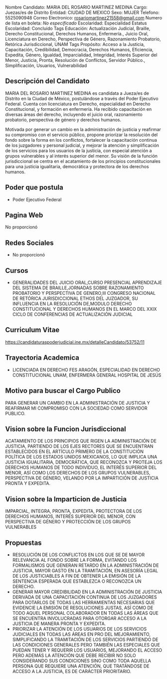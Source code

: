 Nombre Candidato: MARIA DEL ROSARIO MARTINEZ MEDINA
Cargo: Juezas/es de Distrito
Entidad: CIUDAD DE MEXICO
Sexo: MUJER
Telefono: 5525090948
Correo Electronico: rosariomartinez21558@gmail.com
Numero de lista en boleta: *No especificado*
Escolaridad: Especialidad
Estatus Escolaridad: Concluido
Tags Educación: Actualización Judicial, Braille, Derecho Constitucional, Derechos Humanos, Enfermería., Juicio Oral, Licenciatura en Derecho, Perspectiva de Género, Razonamiento Probatorio, Retórica Jurisdiccional, UNAM
Tags Propósito: Acceso a la Justicia, Capacitación, Credibilidad, Democracia, Derechos Humanos, Eficiencia, Expedita, Género, Igualdad, Imparcialidad, Integridad, Interés Superior del Menor, Justicia, Pronta, Resolución de Conflictos, Servidor Público., Simplificación, Usuarios, Vulnerabilidad


## Descripción del Candidato 

MARIA DEL ROSARIO MARTINEZ MEDINA es candidata a Jueza/es de Distrito en la Ciudad de México, postulándose a través del Poder Ejecutivo Federal. Cuenta con licenciatura en Derecho, especialidad en Derecho Constitucional, y formación en enfermería. Ha recibido capacitación en diversas áreas del derecho, incluyendo el juicio oral, razonamiento probatorio, perspectiva de género y derechos humanos.

Motivada por generar un cambio en la administración de justicia y reafirmar su compromiso con el servicio público, propone priorizar la resolución del fondo sobre la forma en los conflictos, fortalecer la capacitación continua de los juzgadores y personal judicial, y mejorar la atención y simplificación de los servicios para los usuarios de la justicia, con especial atención a grupos vulnerables y al interés superior del menor. Su visión de la función jurisdiccional se centra en el acatamiento de los principios constitucionales para una justicia igualitaria, democrática y protectora de los derechos humanos.


## Poder que postula

- Poder Ejecutivo Federal


## Pagina Web

No proporcionó


## Redes Sociales

- No proporcionó


## Cursos

- GENERALIDADES DEL JUICIO ORAL,CURSO PRESENCIAL APRENDIZAJE DEL SISTEMA DE  BRAILLE,JORNADAS SOBRE RAZONAMIENTO PROBATORIO Y PERSPECTIVA DE GENERO,III CONGRESO NACIONAL DE RETÓRICA JURISDICCIONAL  ETHOS DEL JUZGADOR, SU INFLUENCIA EN LA RESOLUCIÓN DE,MODULO DERECHO CONSTITUCIONAL Y DERECHOS HUMANOS EN EL MARCO DEL XXIX CICLO DE CONFERENCIAS DE ACTUALIZACIÓN JUDICIAL


## Curriculum Vitae

https://candidaturaspoderjudicial.ine.mx/detalleCandidato/53752/11


## Trayectoria Academica

- LICENCIADA EN DERECHO FES ARAGÓN, ESPECIALIDAD EN DERECHO CONSTITUCIONAL UNAM, ENFERMERA GENERAL HOSPITAL DE JESÚS


## Motivo para buscar el Cargo Publico

PARA GENERAR UN CAMBIO EN LA ADMINISTRACIÓN DE JUSTICIA Y REAFIRMAR MI COMPROMISO CON LA SOCIEDAD COMO SERVIDOR PUBLICO.


## Vision sobre la Funcion Jurisdiccional

ACATAMIENTO DE LOS PRINCIPIOS QUE RIGEN LA ADMINISTRACIÓN DE JUSTICIA, PARTIENDO DE LOS EJES RECTORES QUE SE ENCUENTRAN ESTABLECIDOS EN EL ARTÍCULO PRIMERO DE LA CONSTITUCIÓN POLÍTICA DE LOS ESTADOS UNIDOS MEXICANOS, LO QUE IMPLICA UNA JUSTICIA IGUALITARIA, DEMOCRÁTICA, QUE RECONOZCA Y PROTEJA LOS DERECHOS HUMANOS DE TODO INDIVIDUO, EL INTERÉS SUPERIOR DEL MENOR, ASÍ COMO LOS DERECHOS DE LOS GRUPOS VULNERABLES, PERSPECTIVA DE GÉNERO, VELANDO POR LA IMPARTICIÓN DE JUSTICIA PRONTA Y EXPEDITA.


## Vision sobre la Imparticion de Justicia

IMPARCIAL, INTEGRA, PRONTA, EXPEDITA, PROTECTORA DE LOS DERECHOS HUMANOS, INTERÉS SUPERIOR DEL MENOR, CON PERSPECTIVA DE GÉNERO Y PROTECCIÓN DE LOS GRUPOS VULNERABLES


## Propuestas

- RESOLUCIÓN DE LOS CONFLICTOS EN LOS QUE SE DE MAYOR RELEVANCIA AL FONDO SOBRE LA FORMA, EVITANDO LOS FORMALISMOS QUE GENERAN RETARDO EN LA ADMINISTRACIÓN DE JUSTICIA, MAYOR GASTO EN LA TRAMITACIÓN, EN ASESORÍA LEGAL DE LOS JUSTICIABLES A FIN DE OBTENER LA EMISIÓN DE LA SENTENCIA ESPERADA QUE ESTABLEZCA O RECONOZCA UN DERECHO.
- GENERAR MAYOR CREDIBILIDAD EN LA ADMINISTRACIÓN DE JUSTICIA DERIVADA DE UNA CAPACITACIÓN CONTINUA DE LOS JUZGADORES PARA DOTARLOS DE TODAS LAS HERRAMIENTAS NECESARIAS QUE EVIDENCIE LA EMISIÓN DE RESOLUCIONES JUSTAS, ASÍ COMO DE TODO AQUEL PERSONAL COLABORADOR EN TODAS LAS ÁREAS QUE SE ENCUENTRA INVOLUCRADAS PARA OTORGAR ACCESO A LA JUSTICIA DE MANERA PRONTA Y EXPEDITA.
- PRIORIZAR LA ATENCIÓN DE LOS USUARIOS DE LOS SERVICIOS JUDICIALES EN TODAS LAS ÁREAS EN PRO DEL MEJORAMIENTO, SIMPLIFICANDO LA TRAMITACIÓN DE LOS SERVICIOS PARTIENDO DE LAS CONDICIONES GENERALES PERO TAMBIÉN LAS ESPECIALES QUE PUEDAN TENER Y REQUERIR LOS USUARIOS, MEJORANDO EL ACCESO PERO ADEMÁS LA ATENCIÓN QUE DEBE RECIBIR NO SOLO CONSIDERANDO SUS CONDICIONES SINO COMO TODA AQUELLA PERSONA QUE REQUIERE UNA ATENCIÓN, QUE TRATÁNDOSE DE ACCESO A LA JUSTICIA, ES DE CARÁCTER PRIORITARIO.


